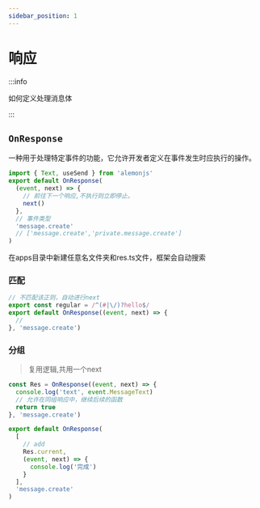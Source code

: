 ```yaml
---
sidebar_position: 1
---
```


# 响应

:::info

如何定义处理消息体

:::

## `OnResponse`

一种用于处理特定事件的功能，它允许开发者定义在事件发生时应执行的操作。

```ts title="src/apps/**/*/res.ts"
import { Text, useSend } from 'alemonjs'
export default OnResponse(
  (event, next) => {
    // 前往下一个响应,不执行则立即停止。
    next()
  },
  // 事件类型
  'message.create'
  // ['message.create','private.message.create']
)
```

在apps目录中新建任意名文件夹和res.ts文件，框架会自动搜索

### 匹配

```ts title="src/apps/**/*/res.ts"
// 不匹配该正则，自动进行next
export const regular = /^(#|\/)?hello$/
export default OnResponse((event, next) => {
  //
}, 'message.create')
```

### 分组

> 复用逻辑,共用一个next

```ts
const Res = OnResponse((event, next) => {
  console.log('text', event.MessageText)
  // 允许在同组响应中，继续后续的函数
  return true
}, 'message.create')

export default OnResponse(
  [
    // add
    Res.current,
    (event, next) => {
      console.log('完成')
    }
  ],
  'message.create'
)
```
